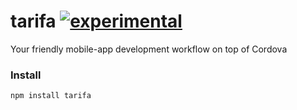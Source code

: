 tarifa [![experimental](http://hughsk.github.io/stability-badges/dist/experimental.svg)](http://github.com/hughsk/stability-badges)
======

Your friendly mobile-app development workflow on top of Cordova

### Install

```
npm install tarifa
```

